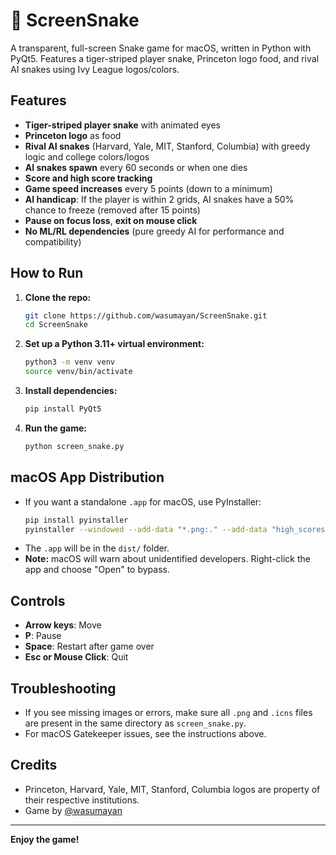 # 🐍 ScreenSnake

A transparent, full-screen Snake game for macOS, written in Python with PyQt5.
Features a tiger-striped player snake, Princeton logo food, and rival AI snakes using Ivy League logos/colors.

## Features

- **Tiger-striped player snake** with animated eyes
- **Princeton logo** as food
- **Rival AI snakes** (Harvard, Yale, MIT, Stanford, Columbia) with greedy logic and college colors/logos
- **AI snakes spawn** every 60 seconds or when one dies
- **Score and high score tracking**
- **Game speed increases** every 5 points (down to a minimum)
- **AI handicap**: If the player is within 2 grids, AI snakes have a 50% chance to freeze (removed after 15 points)
- **Pause on focus loss**, **exit on mouse click**
- **No ML/RL dependencies** (pure greedy AI for performance and compatibility)

## How to Run

1. **Clone the repo:**
   ```sh
   git clone https://github.com/wasumayan/ScreenSnake.git
   cd ScreenSnake
   ```

2. **Set up a Python 3.11+ virtual environment:**
   ```sh
   python3 -m venv venv
   source venv/bin/activate
   ```

3. **Install dependencies:**
   ```sh
   pip install PyQt5
   ```

4. **Run the game:**
   ```sh
   python screen_snake.py
   ```

## macOS App Distribution

- If you want a standalone `.app` for macOS, use PyInstaller:
  ```sh
  pip install pyinstaller
  pyinstaller --windowed --add-data "*.png:." --add-data "high_scores.json:." --icon screensnake.icns screen_snake.py
  ```
- The `.app` will be in the `dist/` folder.
- **Note:** macOS will warn about unidentified developers. Right-click the app and choose "Open" to bypass.

## Controls

- **Arrow keys**: Move
- **P**: Pause
- **Space**: Restart after game over
- **Esc or Mouse Click**: Quit

## Troubleshooting

- If you see missing images or errors, make sure all `.png` and `.icns` files are present in the same directory as `screen_snake.py`.
- For macOS Gatekeeper issues, see the instructions above.

## Credits

- Princeton, Harvard, Yale, MIT, Stanford, Columbia logos are property of their respective institutions.
- Game by [@wasumayan](https://github.com/wasumayan/ScreenSnake)

---

**Enjoy the game!** 